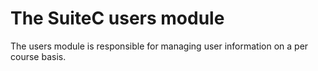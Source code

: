 # The SuiteC users module

The users module is responsible for managing user information on a per
course basis.
